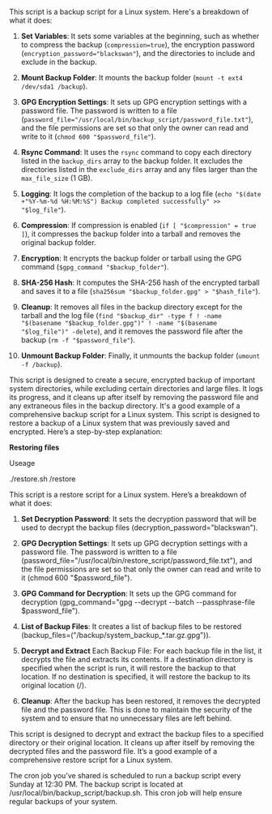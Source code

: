 This script is a backup script for a Linux system. Here's a breakdown of what it does:

1. **Set Variables**: It sets some variables at the beginning, such as whether to compress the backup (`compression=true`), the encryption password (`encryption_password="blackswan"`), and the directories to include and exclude in the backup.

2. **Mount Backup Folder**: It mounts the backup folder (`mount -t ext4 /dev/sda1 /backup`).

3. **GPG Encryption Settings**: It sets up GPG encryption settings with a password file. The password is written to a file (`password_file="/usr/local/bin/backup_script/password_file.txt"`), and the file permissions are set so that only the owner can read and write to it (`chmod 600 "$password_file"`).

4. **Rsync Command**: It uses the `rsync` command to copy each directory listed in the `backup_dirs` array to the backup folder. It excludes the directories listed in the `exclude_dirs` array and any files larger than the `max_file_size` (1 GB).

5. **Logging**: It logs the completion of the backup to a log file (`echo "$(date +"%Y-%m-%d %H:%M:%S") Backup completed successfully" >> "$log_file"`).

6. **Compression**: If compression is enabled (`if [ "$compression" = true ]`), it compresses the backup folder into a tarball and removes the original backup folder.

7. **Encryption**: It encrypts the backup folder or tarball using the GPG command (`$gpg_command "$backup_folder"`).

8. **SHA-256 Hash**: It computes the SHA-256 hash of the encrypted tarball and saves it to a file (`sha256sum "$backup_folder.gpg" > "$hash_file"`).

9. **Cleanup**: It removes all files in the backup directory except for the tarball and the log file (`find "$backup_dir" -type f ! -name "$(basename "$backup_folder.gpg")" ! -name "$(basename "$log_file")" -delete`), and it removes the password file after the backup (`rm -f "$password_file"`).

10. **Unmount Backup Folder**: Finally, it unmounts the backup folder (`umount -f /backup`).

This script is designed to create a secure, encrypted backup of important system directories, while excluding certain directories and large files. It logs its progress, and it cleans up after itself by removing the password file and any extraneous files in the backup directory. It's a good example of a comprehensive backup script for a Linux system. 
This script is designed to restore a backup of a Linux system that was previously saved and encrypted. Here’s a step-by-step explanation:


**Restoring files**

Useage

./restore.sh /restore

This script is a restore script for a Linux system. Here’s a breakdown of what it does:

1. **Set Decryption Password**: It sets the decryption password that will be used to decrypt the backup files (decryption_password="blackswan").

2. **GPG Decryption Settings**: It sets up GPG decryption settings with a password file. The password is written to a file (password_file="/usr/local/bin/restore_script/password_file.txt"), and the file permissions are set so that only the owner can read and write to it (chmod 600 "$password_file").

3. **GPG Command for Decryption**: It sets up the GPG command for decryption (gpg_command="gpg --decrypt --batch --passphrase-file $password_file").

4. **List of Backup Files**: It creates a list of backup files to be restored (backup_files=("/backup/system_backup_*.tar.gz.gpg")).

5. **Decrypt and Extract** Each Backup File: For each backup file in the list, it decrypts the file and extracts its contents. If a destination directory is specified when the script is run, it will restore the backup to that location. If no destination is specified, it will restore the backup to its original location (/).

6. **Cleanup**: After the backup has been restored, it removes the decrypted file and the password file. This is done to maintain the security of the system and to ensure that no unnecessary files are left behind.

This script is designed to decrypt and extract the backup files to a specified directory or their original location. It cleans up after itself by removing the decrypted files and the password file. It’s a good example of a comprehensive restore script for a Linux system. 

The cron job you’ve shared is scheduled to run a backup script every Sunday at 12:30 PM. The backup script is located at /usr/local/bin/backup_script/backup.sh. This cron job will help ensure regular backups of your system.
